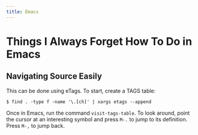 ```yaml
---
title: Emacs
---
```


# Things I Always Forget How To Do in Emacs

## Navigating Source Easily

This can be done using eTags. To start, create a TAGS table:

```bash-session
$ find . -type f -name '\.[ch]' | xargs etags --append
```

Once in Emacs, run the command `visit-tags-table`. To look around, point the
cursor at an interesting symbol and press `M-.` to jump to its definition.
Press `M-,` to jump back.
